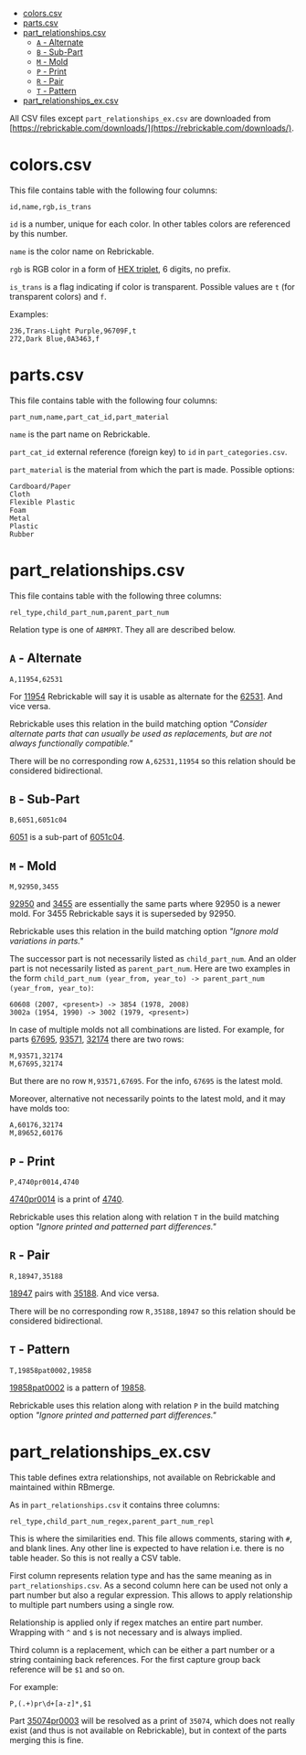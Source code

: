 
- [colors.csv](#colorscsv)
- [parts.csv](#partscsv)
- [part_relationships.csv](#part_relationshipscsv)
  - [`A` - Alternate](#a---alternate)
  - [`B` - Sub-Part](#b---sub-part)
  - [`M` - Mold](#m---mold)
  - [`P` - Print](#p---print)
  - [`R` - Pair](#r---pair)
  - [`T` - Pattern](#t---pattern)
- [part_relationships_ex.csv](#part_relationships_excsv)

All CSV files except `part_relationships_ex.csv` are downloaded from [https://rebrickable.com/downloads/](https://rebrickable.com/downloads/).

# colors.csv

This file contains table with the following four columns:

```
id,name,rgb,is_trans
```

`id` is a number, unique for each color. In other tables colors are referenced by this number.

`name` is the color name on Rebrickable.

`rgb` is RGB color in a form of [HEX triplet](https://en.wikipedia.org/wiki/Web_colors#Hex_triplet), 6 digits, no prefix.

`is_trans` is a flag indicating if color is transparent. Possible values are `t` (for transparent colors) and `f`.

Examples:

```
236,Trans-Light Purple,96709F,t
272,Dark Blue,0A3463,f
```

# parts.csv

This file contains table with the following four columns:

```
part_num,name,part_cat_id,part_material
```

`name` is the part name on Rebrickable.

`part_cat_id` external reference (foreign key) to `id` in `part_categories.csv`.

`part_material` is the material from which the part is made. Possible options:

```
Cardboard/Paper
Cloth
Flexible Plastic
Foam
Metal
Plastic
Rubber
```

# part_relationships.csv

This file contains table with the following three columns:

```
rel_type,child_part_num,parent_part_num
```

Relation type is one of `ABMPRT`. They all are described below.

## `A` - Alternate

```
A,11954,62531
```

For [11954](https://rebrickable.com/parts/11954/) Rebrickable will say it is usable as alternate for the [62531](https://rebrickable.com/parts/62531/). And vice versa.

Rebrickable uses this relation in the build matching option _"Consider alternate parts that can usually be used as replacements, but are not always functionally compatible."_

There will be no corresponding row `A,62531,11954` so this relation should be considered bidirectional.

## `B` - Sub-Part

```
B,6051,6051c04
```

[6051](https://rebrickable.com/parts/6051/) is a sub-part of [6051c04](https://rebrickable.com/parts/6051c04/).

## `M` - Mold

```
M,92950,3455
```

[92950](https://rebrickable.com/parts/92950/) and [3455](https://rebrickable.com/parts/3455/) are essentially the same parts where 92950 is a newer mold. For 3455 Rebrickable says it is superseded by 92950.

Rebrickable uses this relation in the build matching option _"Ignore mold variations in parts."_

The successor part is not necessarily listed as `child_part_num`. And an older part is not necessarily listed as `parent_part_num`. Here are two examples in the form `child_part_num (year_from, year_to) -> parent_part_num (year_from, year_to)`:

```
60608 (2007, <present>) -> 3854 (1978, 2008)
3002a (1954, 1990) -> 3002 (1979, <present>)
```

In case of multiple molds not all combinations are listed. For example, for parts [67695](https://rebrickable.com/parts/67695/), [93571](https://rebrickable.com/parts/93571/), [32174](https://rebrickable.com/parts/32174/) there are two rows:

```
M,93571,32174
M,67695,32174
```

But there are no row `M,93571,67695`. For the info, `67695` is the latest mold.

Moreover, alternative not necessarily points to the latest mold, and it may have molds too:

```
A,60176,32174
M,89652,60176
```

## `P` - Print

```
P,4740pr0014,4740
```

[4740pr0014](https://rebrickable.com/parts/4740pr0014/) is a print of [4740](https://rebrickable.com/parts/4740/).

Rebrickable uses this relation along with relation `T` in the build matching option _"Ignore printed and patterned part differences."_

## `R` - Pair

```
R,18947,35188
```

[18947](https://rebrickable.com/parts/18947/) pairs with [35188](https://rebrickable.com/parts/35188/). And vice versa.

There will be no corresponding row `R,35188,18947` so this relation should be considered bidirectional.

## `T` - Pattern

```
T,19858pat0002,19858
```

[19858pat0002](https://rebrickable.com/parts/19858pat0002/) is a pattern of [19858](https://rebrickable.com/parts/19858/).

Rebrickable uses this relation along with relation `P` in the build matching option _"Ignore printed and patterned part differences."_

# part_relationships_ex.csv

This table defines extra relationships, not available on Rebrickable and maintained within RBmerge.

As in `part_relationships.csv` it contains three columns:

```
rel_type,child_part_num_regex,parent_part_num_repl
```

This is where the similarities end. This file allows comments, staring with `#`, and blank lines. Any other line is expected to have relation i.e. there is no table header. So this is not really a CSV table.

First column represents relation type and has the same meaning as in `part_relationships.csv`. As a second column here can be used not only a part number but also a regular expression. This allows to apply relationship to multiple part numbers using a single row.

Relationship is applied only if regex matches an entire part number. Wrapping with `^` and `$` is not necessary and is always implied.

Third column is a replacement, which can be either a part number or a string containing back references. For the first capture group back reference will be `$1` and so on.

For example:

```
P,(.+)pr\d+[a-z]*,$1
```

Part [35074pr0003](https://rebrickable.com/parts/35074pr0003/) will be resolved as a print of `35074`, which does not really exist (and thus is not available on Rebrickable), but in context of the parts merging this is fine.
